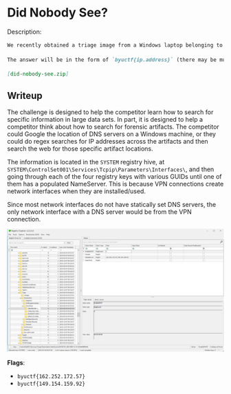 # Did Nobody See?
Description:
```markdown
We recently obtained a triage image from a Windows laptop belonging to a suspected ransomware operator. The suspect used several anti-forensic techniques and managed to erase any form of web history. We suspect that we may be able to use data from DNS servers as evidence to tie the suspect to the operation. Unfortunately, the suspect was using a VPN. Can you find any DNS servers used during the VPN connection?

The answer will be in the form of `byuctf{ip.address}` (there may be multiple answers, any valid IP address for the DNS server will work for the answer).

[did-nobody-see.zip]
```

## Writeup
The challenge is designed to help the competitor learn how to search for specific information in large data sets. In part, it is designed to help a competitor think about how to search for forensic artifacts. The competitor could Google the location of DNS servers on a Windows machine, or they could do regex searches for IP addresses across the artifacts and then search the web for those specific artifact locations.

The information is located in the `SYSTEM` registry hive, at `SYSTEM\ControlSet001\Services\Tcpip\Parameters\Interfaces\`, and then going through each of the four registry keys with various GUIDs until one of them has a populated NameServer. This is because VPN connections create network interfaces when they are installed/used.

Since most network interfaces do not have statically set DNS servers, the only network interface with a DNS server would be from the VPN connection.

<img src="answer.png">

**Flags**:
* `byuctf{162.252.172.57}`
* `byuctf{149.154.159.92}`